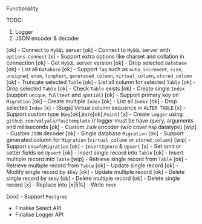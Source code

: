 ###

Functionality

TODO:

1. Logger
2. JSON encoder & decoder

[ok] - Connect to `MySQL` server
[ok] - Connect to `MySQL` server with `options.Connect`
[x] - Support extra options like charset and collation in connection
[ok] - Get `MySQL` server version
[ok] - Drop selected `Database`
[ok] - List all `Database`
[ok] - Support `Tag` such as `auto_increment`, `size`, `unsigned`, `enum`, `longtext`, `generated_column`, `virtual_column`, `stored_column`
[ok] - Truncate selected `Table`
[ok] - List all column for selected `Table`
[ok] - Drop selected `Table`
[ok] - Check `Table` exists
[ok] - Create single `Index` (support `unique`, `fulltext` and `spatial`)
[ok] - Support primary key on `Migration`
[ok] - Create multiple `Index`
[ok] - List all `Index`
[ok] - Drop selected `Index`
[x] - [Bugs] Virtual column sequence in `ALTER TABLE`
[x] - Support custom type (`Key`[ok],`Date`[ok],`Point`)
[x] - Create `Logger` using `github.com/valyala/fasttemplate` // logger must be have query, arguments and milliseconds
[ok] - Custom `JSON` encoder (w/o cover `Map` datatype)
[wip] - Custom `JSON` decoder
[ok] - Single database `Migration`
[ok] - Support generated column for `Migration` (`virtual_column` or `stored_column`)
[wip] - Support `UnsafeMigration`
[ok] - `InsertIgnore` & `Upsert`
[x] - Set omit or setter fields on `Upsert`
[ok] - Insert single record into `Table`
[ok] - Insert multiple record into `Table`
[wip] - Retrieve single record from `Table`
[ok] - Retrieve multiple record from `Table`
[ok] - Update single record
[ok] - Modify single record by `$Key`
[ok] - Update multiple record
[ok] - Delete single record by `$Key`
[ok] - Delete multiple record
[ok] - Delete single record
[x] - Replace into
[x|5%] - Write `test`

[xxx] - Support `Postgres`

- Finalise Select API
- Finalise Logger API
